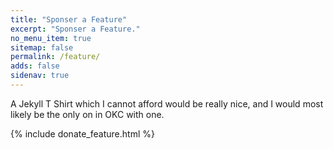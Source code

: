 ```yaml
---
title: "Sponser a Feature"
excerpt: "Sponser a Feature."
no_menu_item: true
sitemap: false
permalink: /feature/
adds: false
sidenav: true
---
```


A Jekyll T Shirt which I cannot afford would be really nice, and I would most likely be the only on in OKC with one.

{% include donate_feature.html %}
